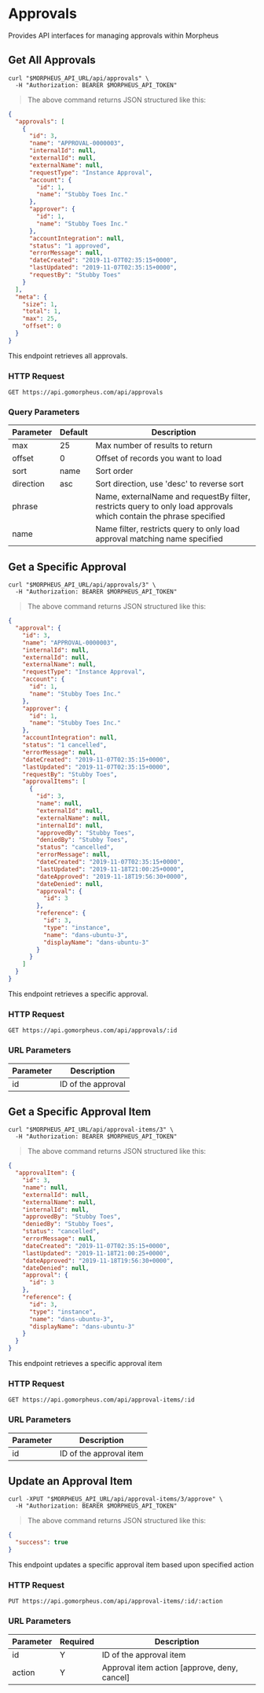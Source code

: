 # Approvals

Provides API interfaces for managing approvals within Morpheus

## Get All Approvals

```shell
curl "$MORPHEUS_API_URL/api/approvals" \
  -H "Authorization: BEARER $MORPHEUS_API_TOKEN"
```

> The above command returns JSON structured like this:

```json
{
  "approvals": [
    {
      "id": 3,
      "name": "APPROVAL-0000003",
      "internalId": null,
      "externalId": null,
      "externalName": null,
      "requestType": "Instance Approval",
      "account": {
        "id": 1,
        "name": "Stubby Toes Inc."
      },
      "approver": {
        "id": 1,
        "name": "Stubby Toes Inc."
      },
      "accountIntegration": null,
      "status": "1 approved",
      "errorMessage": null,
      "dateCreated": "2019-11-07T02:35:15+0000",
      "lastUpdated": "2019-11-07T02:35:15+0000",
      "requestBy": "Stubby Toes"
    }
  ],
  "meta": {
    "size": 1,
    "total": 1,
    "max": 25,
    "offset": 0
  }
}    
```

This endpoint retrieves all approvals.

### HTTP Request

`GET https://api.gomorpheus.com/api/approvals`

### Query Parameters

Parameter | Default | Description
--------- | ------- | -----------
max | 25 | Max number of results to return
offset | 0 | Offset of records you want to load
sort | name | Sort order
direction | asc | Sort direction, use 'desc' to reverse sort
phrase |  | Name, externalName and requestBy filter, restricts query to only load approvals which contain the phrase specified
name |  | Name filter, restricts query to only load approval matching name specified


## Get a Specific Approval

```shell
curl "$MORPHEUS_API_URL/api/approvals/3" \
  -H "Authorization: BEARER $MORPHEUS_API_TOKEN"
```

> The above command returns JSON structured like this:

```json
{
  "approval": {
    "id": 3,
    "name": "APPROVAL-0000003",
    "internalId": null,
    "externalId": null,
    "externalName": null,
    "requestType": "Instance Approval",
    "account": {
      "id": 1,
      "name": "Stubby Toes Inc."
    },
    "approver": {
      "id": 1,
      "name": "Stubby Toes Inc."
    },
    "accountIntegration": null,
    "status": "1 cancelled",
    "errorMessage": null,
    "dateCreated": "2019-11-07T02:35:15+0000",
    "lastUpdated": "2019-11-07T02:35:15+0000",
    "requestBy": "Stubby Toes",
    "approvalItems": [
      {
        "id": 3,
        "name": null,
        "externalId": null,
        "externalName": null,
        "internalId": null,
        "approvedBy": "Stubby Toes",
        "deniedBy": "Stubby Toes",
        "status": "cancelled",
        "errorMessage": null,
        "dateCreated": "2019-11-07T02:35:15+0000",
        "lastUpdated": "2019-11-18T21:00:25+0000",
        "dateApproved": "2019-11-18T19:56:30+0000",
        "dateDenied": null,
        "approval": {
          "id": 3
        },
        "reference": {
          "id": 3,
          "type": "instance",
          "name": "dans-ubuntu-3",
          "displayName": "dans-ubuntu-3"
        }
      }
    ]
  }
}
```

This endpoint retrieves a specific approval.

### HTTP Request

`GET https://api.gomorpheus.com/api/approvals/:id`

### URL Parameters

Parameter | Description
--------- | -----------
id | ID of the approval


## Get a Specific Approval Item

```shell
curl "$MORPHEUS_API_URL/api/approval-items/3" \
  -H "Authorization: BEARER $MORPHEUS_API_TOKEN"
```

> The above command returns JSON structured like this:

```json
{
  "approvalItem": {
    "id": 3,
    "name": null,
    "externalId": null,
    "externalName": null,
    "internalId": null,
    "approvedBy": "Stubby Toes",
    "deniedBy": "Stubby Toes",
    "status": "cancelled",
    "errorMessage": null,
    "dateCreated": "2019-11-07T02:35:15+0000",
    "lastUpdated": "2019-11-18T21:00:25+0000",
    "dateApproved": "2019-11-18T19:56:30+0000",
    "dateDenied": null,
    "approval": {
      "id": 3
    },
    "reference": {
      "id": 3,
      "type": "instance",
      "name": "dans-ubuntu-3",
      "displayName": "dans-ubuntu-3"
    }
  }
}
```

This endpoint retrieves a specific approval item

### HTTP Request

`GET https://api.gomorpheus.com/api/approval-items/:id`

### URL Parameters

Parameter | Description
--------- | -----------
id | ID of the approval item


## Update an Approval Item

```shell
curl -XPUT "$MORPHEUS_API_URL/api/approval-items/3/approve" \
  -H "Authorization: BEARER $MORPHEUS_API_TOKEN"
```

> The above command returns JSON structured like this:

```json
{
  "success": true
}
```

This endpoint updates a specific approval item based upon specified action

### HTTP Request

`PUT https://api.gomorpheus.com/api/approval-items/:id/:action`

### URL Parameters

Parameter | Required | Description
--------- | -------- | -----------
id | Y | ID of the approval item
action | Y | Approval item action [approve, deny, cancel]
